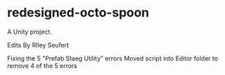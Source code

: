 # redesigned-octo-spoon
A Unity project.

Edits By RIley Seufert

Fixing the 5 "Prefab Staeg Utility" errors
Moved script into Editor folder to remove 4 of the 5 errors
